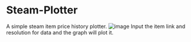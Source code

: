 # Steam-Plotter
A simple steam item price history plotter.
![image](https://user-images.githubusercontent.com/60012718/209844884-e5ff287a-7088-4e59-ba6e-428fb433f697.png)
Input the item link and resolution for data and the graph will plot it.
